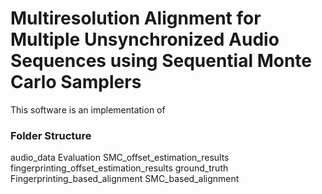 # Multiresolution Alignment for Multiple Unsynchronized Audio Sequences using Sequential Monte Carlo Samplers

This software is an implementation of 

### Folder Structure

audio_data
Evaluation 
  SMC_offset_estimation_results
  fingerprinting_offset_estimation_results
  ground_truth
Fingerprinting_based_alignment
SMC_based_alignment